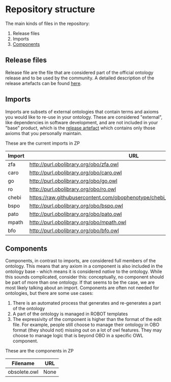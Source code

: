 # Repository structure

The main kinds of files in the repository:

1. Release files
2. Imports
3. [Components](#components)

## Release files
Release file are the file that are considered part of the official ontology release and to be used by the community. A detailed description of the release artefacts can be found [here](https://github.com/INCATools/ontology-development-kit/blob/master/docs/ReleaseArtefacts.md).

## Imports
Imports are subsets of external ontologies that contain terms and axioms you would like to re-use in your ontology. These are considered "external", like dependencies in software development, and are not included in your "base" product, which is the [release artefact](https://github.com/INCATools/ontology-development-kit/blob/master/docs/ReleaseArtefacts.md) which contains only those axioms that you personally maintain.

These are the current imports in ZP

| Import | URL | Type |
| ------ | --- | ---- |
| zfa | http://purl.obolibrary.org/obo/zfa.owl | slme |
| caro | http://purl.obolibrary.org/obo/caro.owl | slme |
| go | http://purl.obolibrary.org/obo/go.owl | slme |
| ro | http://purl.obolibrary.org/obo/ro.owl | slme |
| chebi | https://raw.githubusercontent.com/obophenotype/chebi_obo_slim/main/chebi_slim.owl | slme |
| bspo | http://purl.obolibrary.org/obo/bspo.owl | slme |
| pato | http://purl.obolibrary.org/obo/pato.owl | slme |
| mpath | http://purl.obolibrary.org/obo/mpath.owl | slme |
| bfo | http://purl.obolibrary.org/obo/bfo.owl | slme |
## Components
Components, in contrast to imports, are considered full members of the ontology. This means that any axiom in a component is also included in the ontology base - which means it is considered _native_ to the ontology. While this sounds complicated, consider this: conceptually, no component should be part of more than one ontology. If that seems to be the case, we are most likely talking about an import. Components are often not needed for ontologies, but there are some use cases:

1. There is an automated process that generates and re-generates a part of the ontology
2. A part of the ontology is managed in ROBOT templates
3. The expressivity of the component is higher than the format of the edit file. For example, people still choose to manage their ontology in OBO format (they should not) missing out on a lot of owl features. They may choose to manage logic that is beyond OBO in a specific OWL component.

These are the components in ZP

| Filename | URL |
| -------- | --- |
| obsolete.owl | None |
